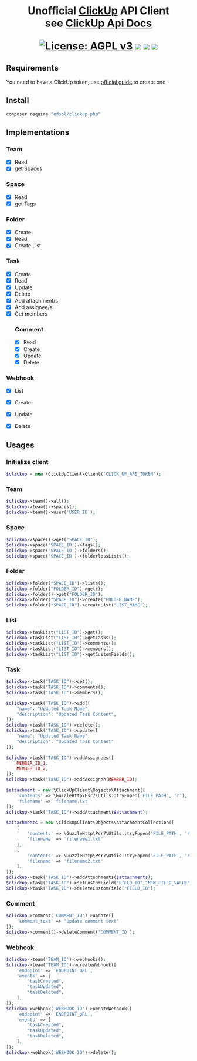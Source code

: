 <h1 align='center'>
Unofficial <a href="http://clickup.com">ClickUp</a> API Client </br>see <a href="https://clickup.com/api">ClickUp Api Docs</a>

[![License: AGPL v3](https://img.shields.io/badge/License-AGPL%20v3-blue.svg)](https://www.gnu.org/licenses/agpl-3.0)
![](https://vsmarketplacebadge.apphb.com/version-short/edsol.clickup.svg
)
![](https://vsmarketplacebadge.apphb.com/downloads-short/edsol.clickup.svg
)
![](https://vsmarketplacebadge.apphb.com/rating-short/edsol.clickup.svg
)
</h1>



## Requirements

You need to have a ClickUp token, use [official guide](https://docs.clickup.com/en/articles/1367130-getting-started-with-the-clickup-api) to create one


## Install
```bash
composer require "edsol/clickup-php"
```

## Implementations

### Team
- [x] Read
- [x] get Spaces

### Space
- [x] Read
- [x] get Tags

### Folder
- [x] Create
- [x] Read
- [x] Create List

### Task
- [x] Create
- [x] Read
- [x] Update
- [x] Delete
- [x] Add attachment/s
- [x] Add assignee/s
- [x] Get members
    ### Comment
    - [x] Read
    - [x] Create
    - [x] Update
    - [x] Delete

### Webhook
- [x] List
- [x] Create
- [x] Update
- [x] Delete


## Usages

### Initialize client
```php
$clickup = new \ClickUpClient\Client('CLICK_UP_API_TOKEN');
```

### Team

```php
$clickup->team()->all();
$clickup->team()->spaces();
$clickup->team()->user('USER_ID');
```
### Space

```php
$clickup->space()->get("SPACE_ID");
$clickup->space('SPACE_ID')->tags();
$clickup->space('SPACE_ID')->folders();
$clickup->space('SPACE_ID')->folderlessLists();
```
### Folder

```php
$clickup->folder("SPACE_ID")->lists();
$clickup->folder("FOLDER_ID")->get();
$clickup->folder()->get("FOLDER_ID");
$clickup->folder("SPACE_ID")->create("FOLDER_NAME");
$clickup->folder("SPACE_ID")->createList("LIST_NAME");
```

### List
```php
$clickup->taskList("LIST_ID")->get();
$clickup->taskList("LIST_ID")->getTasks();
$clickup->taskList("LIST_ID")->comments();
$clickup->taskList("LIST_ID")->members();
$clickup->taskList("LIST_ID")->getCustomFields();
```

### Task
```php
$clickup->task("TASK_ID")->get();
$clickup->task("TASK_ID")->comments();
$clickup->task("TASK_ID")->members();

$clickup->task("TASK_ID")->add([
    "name": "Updated Task Name",
    "description": "Updated Task Content",
]);
$clickup->task("TASK_ID")->delete();
$clickup->task("TASK_ID")->update([
    "name": "Updated Task Name",
    "description": "Updated Task Content"
]);

$clickup->task("TASK_ID")->addAssignees([
    MEMBER_ID_1,
    MEMBER_ID_2,
]);
$clickup->task("TASK_ID")->addAssignee(MEMBER_ID);

$attachment = new \ClickUpClient\Objects\Attachment([
    'contents' => \GuzzleHttp\Psr7\Utils::tryFopen('FILE_PATH', 'r'),
    'filename' => 'filename.txt'
]);
$clickup->task("TASK_ID")->addAttachment($attachment);

$attachments = new \ClickUpClient\Objects\AttachmentCollection([
    [
        'contents' => \GuzzleHttp\Psr7\Utils::tryFopen('FILE_PATH', 'r'),
        'filename' => 'filename1.txt'
    ],
    [
        'contents' => \GuzzleHttp\Psr7\Utils::tryFopen('FILE_PATH', 'r'),
        'filename' => 'filename2.txt'
    ],
]);
$clickup->task("TASK_ID")->addAttachments($attachments);
$clickup->task("TASK_ID")->setCustomField("FIELD_ID","NEW_FIELD_VALUE");
$clickup->task("TASK_ID")->deleteCustomField("FIELD_ID");
```

### Comment
```php
$clickup->comment('COMMENT_ID')->update([
    'comment_text' => "update comment text"
]);
$clickup->comment()->deleteComment('COMMENT_ID');
```

### Webhook
```php
$clickup->team('TEAM_ID')->webhooks();
$clickup->team('TEAM_ID')->createWebhook([
    'endopint' => 'ENDPOINT_URL',
    'events' => [
        "taskCreated",
        "taskUpdated",
        "taskDeleted",
    ],
]);
$clickup->webhook('WEBHOOK_ID')->updateWebhook([
    'endopint' => 'ENDPOINT_URL',
    'events' => [
        "taskCreated",
        "taskUpdated",
        "taskDeleted",
    ],
]);
$clickup->webhook('WEBHOOK_ID')->delete();
```
